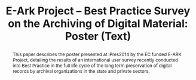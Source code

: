 ---
abstract: 'This paper describes the poster presented at iPres2014 by the EC funded
  E-ARK Project, detailing the results of an international user survey recently conducted
  into Best Practice in the full life cycle of the long term preservation of digital
  records by archival organizations in the state and private sectors.

  '
creators:
- Billenness, Clive
- Johansen, Kathrine
- Anderson, David
date: null
document_url: https://services.phaidra.univie.ac.at/api/object/o:378694/download
grand_parent: iPRES
institutions: []
keywords:
- digital archives
- user survey
- e-ark
- ec
- ict-psp
- sip
- aip
- pilot
- e-infrastructure
- digital archives
- data mining
- oais
- big data
- born-digital records
- ingest
- access
landing_page_url: https://phaidra.univie.ac.at/o:378694
language: eng
layout: publication
license: CC BY-NC-SA 3.0 AT
notes_url: null
parent: iPRES 2014
publication_type: poster
size: 30755
slides_url: null
source_name: iPRES
title: 'E-Ark Project – Best Practice Survey on the Archiving of Digital Material:
  Poster (Text) '
year: 2014
---